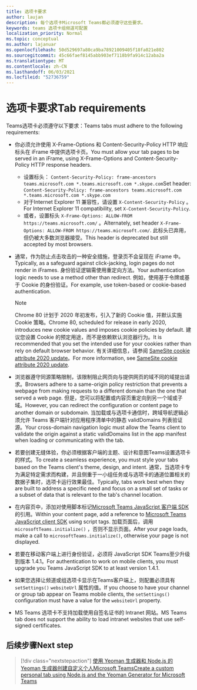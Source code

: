 ```yaml
---
title: 选项卡要求
author: laujan
description: 每个选项卡Microsoft Teams都必须遵守这些要求。
keywords: teams 选项卡组频道可配置
localization_priority: Normal
ms.topic: conceptual
ms.author: lajanuar
ms.openlocfilehash: 50d529697a80ca9ba78921009405f18fa021e802
ms.sourcegitcommit: 45c66faef8145abb903ef7118b9fa914c12aba2a
ms.translationtype: MT
ms.contentlocale: zh-CN
ms.lasthandoff: 06/03/2021
ms.locfileid: "52736759"
---
```

# <a name="tab-requirements"></a><span data-ttu-id="cd0d8-104">选项卡要求</span><span class="sxs-lookup"><span data-stu-id="cd0d8-104">Tab requirements</span></span>

<span data-ttu-id="cd0d8-105">Teams选项卡必须遵守以下要求：</span><span class="sxs-lookup"><span data-stu-id="cd0d8-105">Teams tabs must adhere to the following requirements:</span></span>

* <span data-ttu-id="cd0d8-106">你必须允许使用 X-Frame-Options 和 Content-Security-Policy HTTP 响应标头在 iFrame 中提供选项卡页。</span><span class="sxs-lookup"><span data-stu-id="cd0d8-106">You must allow your tab pages to be served in an iFrame, using X-Frame-Options and Content-Security-Policy HTTP response headers.</span></span>
  * <span data-ttu-id="cd0d8-107">设置标头： `Content-Security-Policy: frame-ancestors teams.microsoft.com *.teams.microsoft.com *.skype.com`</span><span class="sxs-lookup"><span data-stu-id="cd0d8-107">Set header: `Content-Security-Policy: frame-ancestors teams.microsoft.com *.teams.microsoft.com *.skype.com`</span></span>
  * <span data-ttu-id="cd0d8-108">对于Internet Explorer 11 兼容性，请设置 `X-Content-Security-Policy` 。</span><span class="sxs-lookup"><span data-stu-id="cd0d8-108">For Internet Explorer 11 compatibility, set `X-Content-Security-Policy`.</span></span>
  * <span data-ttu-id="cd0d8-109">或者，设置标头 `X-Frame-Options: ALLOW-FROM https://teams.microsoft.com/` 。</span><span class="sxs-lookup"><span data-stu-id="cd0d8-109">Alternately, set header `X-Frame-Options: ALLOW-FROM https://teams.microsoft.com/`.</span></span> <span data-ttu-id="cd0d8-110">此标头已弃用，但仍被大多数浏览器接受。</span><span class="sxs-lookup"><span data-stu-id="cd0d8-110">This header is deprecated but still accepted by most browsers.</span></span>
* <span data-ttu-id="cd0d8-111">通常，作为防止点击攻击的一种安全措施，登录页不会呈现在 iFrame 中。</span><span class="sxs-lookup"><span data-stu-id="cd0d8-111">Typically, as a safeguard against click-jacking, login pages do not render in iFrames.</span></span> <span data-ttu-id="cd0d8-112">身份验证逻辑需使用重定向方法。</span><span class="sxs-lookup"><span data-stu-id="cd0d8-112">Your authentication logic needs to use a method other than redirect.</span></span> <span data-ttu-id="cd0d8-113">例如，使用基于令牌或基于 Cookie 的身份验证。</span><span class="sxs-lookup"><span data-stu-id="cd0d8-113">For example, use token-based or cookie-based authentication.</span></span>

    > [!NOTE]
    > <span data-ttu-id="cd0d8-114">Chrome 80 计划于 2020 年初发布，引入了新的 Cookie 值，并默认实施 Cookie 策略。</span><span class="sxs-lookup"><span data-stu-id="cd0d8-114">Chrome 80, scheduled for release in early 2020, introduces new cookie values and imposes cookie policies by default.</span></span> <span data-ttu-id="cd0d8-115">建议您设置 Cookie 的预定用途，而不是依赖默认浏览器行为。</span><span class="sxs-lookup"><span data-stu-id="cd0d8-115">It is recommended that you set the intended use for your cookies rather than rely on default browser behavior.</span></span> <span data-ttu-id="cd0d8-116">有关详细信息，请参阅 [SameSite cookie attribute 2020 update](../../resources/samesite-cookie-update.md)。</span><span class="sxs-lookup"><span data-stu-id="cd0d8-116">For more information, see [SameSite cookie attribute 2020 update](../../resources/samesite-cookie-update.md).</span></span>

* <span data-ttu-id="cd0d8-117">浏览器遵守同源策略限制，该限制阻止网页向与提供网页的域不同的域提出请求。</span><span class="sxs-lookup"><span data-stu-id="cd0d8-117">Browsers adhere to a same-origin policy restriction that prevents a webpage from making requests to a different domain than the one that served a web page.</span></span> <span data-ttu-id="cd0d8-118">但是，您可以将配置或内容页重定向到另一个域或子域。</span><span class="sxs-lookup"><span data-stu-id="cd0d8-118">However, you can redirect the configuration or content page to another domain or subdomain.</span></span> <span data-ttu-id="cd0d8-119">当加载或与选项卡通信时，跨域导航逻辑必须允许 Teams 客户端针对应用程序清单中的静态 validDomains 列表验证源。</span><span class="sxs-lookup"><span data-stu-id="cd0d8-119">Your cross-domain navigation logic must allow the Teams client to validate the origin against a static validDomains list in the app manifest when loading or communicating with the tab.</span></span>

* <span data-ttu-id="cd0d8-120">若要创建无缝体验，你必须根据客户端的主题、设计和意图Teams设置选项卡的样式。</span><span class="sxs-lookup"><span data-stu-id="cd0d8-120">To create a seamless experience, you must style your tabs based on the Teams client's theme, design, and intent.</span></span> <span data-ttu-id="cd0d8-121">通常，当选项卡专为满足特定需求而构建，并且侧重于一小组任务或与选项卡的通道位置相关的数据子集时，选项卡运行效果最佳。</span><span class="sxs-lookup"><span data-stu-id="cd0d8-121">Typically, tabs work best when they are built to address a specific need and focus on a small set of tasks or a subset of data that is relevant to the tab's channel location.</span></span>

* <span data-ttu-id="cd0d8-122">在内容页中，添加对使用脚本标记[Microsoft Teams JavaScript 客户端 SDK](/javascript/api/overview/msteams-client)的引用。</span><span class="sxs-lookup"><span data-stu-id="cd0d8-122">Within your content page, add a reference to [Microsoft Teams JavaScript client SDK](/javascript/api/overview/msteams-client) using script tags.</span></span> <span data-ttu-id="cd0d8-123">加载页面后，调用 `microsoftTeams.initialize()` ，否则不显示页面。</span><span class="sxs-lookup"><span data-stu-id="cd0d8-123">After your page loads, make a call to `microsoftTeams.initialize()`, otherwise your page is not displayed.</span></span>

* <span data-ttu-id="cd0d8-124">若要在移动客户端上进行身份验证，必须将 JavaScript SDK Teams至少升级到版本 1.4.1。</span><span class="sxs-lookup"><span data-stu-id="cd0d8-124">For authentication to work on mobile clients, you must upgrade you Teams JavaScript SDK to at least version 1.4.1.</span></span>

* <span data-ttu-id="cd0d8-125">如果您选择让频道或组选项卡显示在Teams客户端上，则配置必须具有 `setSettings()` `websiteUrl` 属性的值。</span><span class="sxs-lookup"><span data-stu-id="cd0d8-125">If you choose to have your channel or group tab appear on Teams mobile clients, the `setSettings()` configuration must have a value for the `websiteUrl` property.</span></span>

* <span data-ttu-id="cd0d8-126">MS Teams 选项卡不支持加载使用自签名证书的 Intranet 网站。</span><span class="sxs-lookup"><span data-stu-id="cd0d8-126">MS Teams tab does not support the ability to load intranet websites that use self-signed certificates.</span></span>

## <a name="next-step"></a><span data-ttu-id="cd0d8-127">后续步骤</span><span class="sxs-lookup"><span data-stu-id="cd0d8-127">Next step</span></span>

> [!div class="nextstepaction"]
> [<span data-ttu-id="cd0d8-128">使用 Yeoman 生成器和 Node.js 的 Yeoman 生成器创建自定义个人Microsoft Teams</span><span class="sxs-lookup"><span data-stu-id="cd0d8-128">Create a custom personal tab using Node.js and the Yeoman Generator for Microsoft Teams</span></span>](~/tabs/quickstarts/create-personal-tab-node-yeoman.md)
